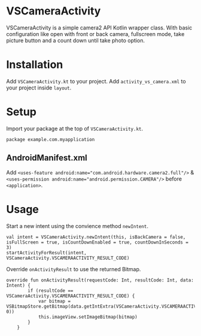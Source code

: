 VSCameraActivity
============


VSCameraActivity is a simple camera2 API Kotlin wrapper class. With basic configuration like open with front or back camera, fullscreen mode, take picture button and a count down until take photo option.


Installation
============


Add `VSCameraActivity.kt` to your project.
Add `activity_vs_camera.xml` to your project inside `layout`.


Setup
=====

Import your package at the top of `VSCameraActivity.kt`.

```
package example.com.myapplication
```

AndroidManifest.xml
-------------------

Add `<uses-feature android:name="com.android.hardware.camera2.full"/>` & `<uses-permission android:name="android.permission.CAMERA"/>` before `<application>`.

Usage
=====

Start a new intent using the convience method `newIntent`.

```
val intent = VSCameraActivity.newIntent(this, isBackCamera = false, isFullScreen = true, isCountDownEnabled = true, countDownInSeconds = 3)
startActivityForResult(intent, VSCameraActivity.VSCAMERAACTIVITY_RESULT_CODE)
```

Override `onActivityResult` to use the returned Bitmap.

```
override fun onActivityResult(requestCode: Int, resultCode: Int, data: Intent) {
        if (resultCode == VSCameraActivity.VSCAMERAACTIVITY_RESULT_CODE) {
            var bitmap = VSBitmapStore.getBitmap(data.getIntExtra(VSCameraActivity.VSCAMERAACTIVITY_IMAGE_ID, 0))
            this.imageView.setImageBitmap(bitmap)
        }
    }
```